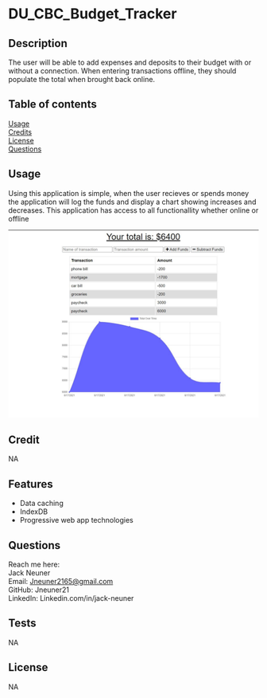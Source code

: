 # DU_CBC_Budget_Tracker

## Description

The user will be able to add expenses and deposits to their budget with or without a connection. When entering transactions offline, they should populate the total when brought back online.

## Table of contents

[Usage](#usage)  
 [Credits](#credits)  
 [License](#license)  
 [Questions](#Questions)

## Usage

Using this application is simple, when the user recieves or spends money the application will log the funds and display a chart showing increases and decreases. This application has access to all functionallity whether online or offline

![alt text](img\Capture.JPG)

## Credit

NA

## Features

- Data caching
- IndexDB
- Progressive web app technologies

## Questions

Reach me here:  
Jack Neuner  
 Email: Jneuner2165@gmail.com  
 GitHub: Jneuner21  
 LinkedIn: Linkedin.com/in/jack-neuner

## Tests

NA

## License

NA
